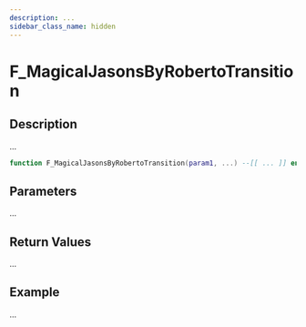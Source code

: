 ```yaml
---
description: ...
sidebar_class_name: hidden
---
```


# F_MagicalJasonsByRobertoTransition

## Description

...

```lua
function F_MagicalJasonsByRobertoTransition(param1, ...) --[[ ... ]] end
```

## Parameters

...

## Return Values

...

## Example

...

